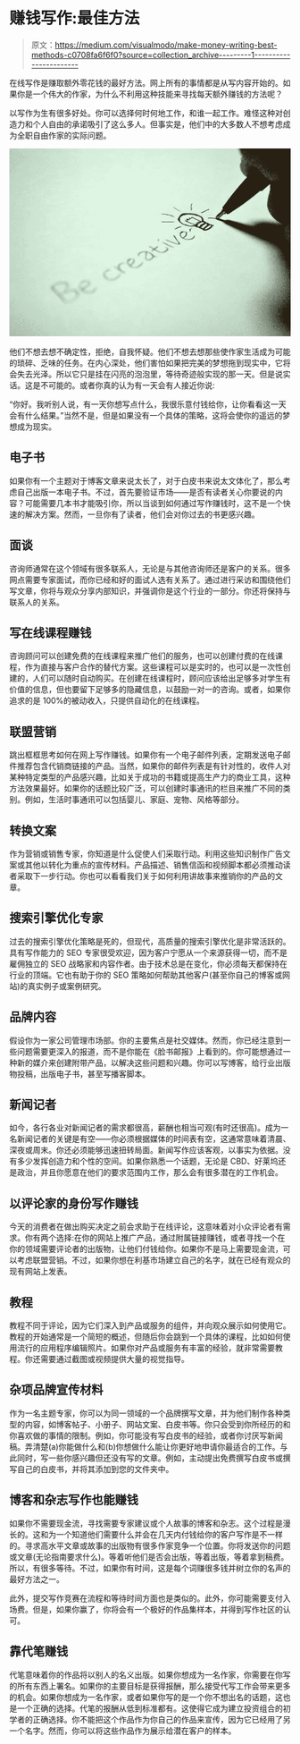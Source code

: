 # 赚钱写作:最佳方法

> 原文：<https://medium.com/visualmodo/make-money-writing-best-methods-c0708fa6f6f0?source=collection_archive---------1----------------------->

在线写作是赚取额外零花钱的最好方法。网上所有的事情都是从写内容开始的。如果你是一个伟大的作家，为什么不利用这种技能来寻找每天额外赚钱的方法呢？

以写作为生有很多好处。你可以选择何时何地工作，和谁一起工作。难怪这种对创造力和个人自由的承诺吸引了这么多人。但事实是，他们中的大多数人不想考虑成为全职自由作家的实际问题。

![](img/7ddc92bb658ffafd80777ec139f1d245.png)

他们不想去想不确定性，拒绝，自我怀疑。他们不想去想那些使作家生活成为可能的琐碎、乏味的任务。在内心深处，他们害怕如果把完美的梦想拖到现实中，它将会失去光泽。所以它只是挂在闪亮的泡泡里，等待奇迹般实现的那一天。但是说实话。这是不可能的。或者你真的认为有一天会有人接近你说:

“你好。我听别人说，有一天你想写点什么，我很乐意付钱给你，让你看看这一天会有什么结果。”当然不是，但是如果没有一个具体的策略，这将会使你的遥远的梦想成为现实。

## 电子书

如果你有一个主题对于博客文章来说太长了，对于白皮书来说太文体化了，那么考虑自己出版一本电子书。不过，首先要验证市场——是否有读者关心你要说的内容？可能需要几本书才能吸引你，所以当谈到如何通过写作赚钱时，这不是一个快速的解决方案。然而，一旦你有了读者，他们会对你过去的书更感兴趣。

## 面谈

咨询师通常在这个领域有很多联系人，无论是与其他咨询师还是客户的关系。很多网点需要专家面试，而你已经和好的面试人选有关系了。通过进行采访和围绕他们写文章，你将与观众分享内部知识，并强调你是这个行业的一部分。你还将保持与联系人的关系。

## 写在线课程赚钱

咨询顾问可以创建免费的在线课程来推广他们的服务，也可以创建付费的在线课程，作为直接与客户合作的替代方案。这些课程可以是实时的，也可以是一次性创建的，人们可以随时自动购买。在创建在线课程时，顾问应该给出足够多对学生有价值的信息，但也要留下足够多的隐藏信息，以鼓励一对一的咨询。或者，如果你追求的是 100%的被动收入，只提供自动化的在线课程。

## 联盟营销

跳出框框思考如何在网上写作赚钱。如果你有一个电子邮件列表，定期发送电子邮件推荐包含代销商链接的产品。当然，如果你的邮件列表是有针对性的，收件人对某种特定类型的产品感兴趣，比如关于成功的书籍或提高生产力的商业工具，这种方法效果最好。如果你的话题比较广泛，可以创建时事通讯的栏目来推广不同的类别。例如，生活时事通讯可以包括婴儿、家庭、宠物、风格等部分。

## 转换文案

作为营销或销售专家，你知道是什么促使人们采取行动。利用这些知识制作广告文案或其他以转化为重点的宣传材料。产品描述、销售信函和视频脚本都必须推动读者采取下一步行动。你也可以看看我们关于如何利用讲故事来推销你的产品的文章。

## 搜索引擎优化专家

过去的搜索引擎优化策略是死的，但现代，高质量的搜索引擎优化是非常活跃的。具有写作能力的 SEO 专家很受欢迎，因为客户宁愿从一个来源获得一切，而不是雇佣独立的 SEO 战略家和内容作者。由于技术总是在变化，你必须每天都保持在行业的顶端。它也有助于你的 SEO 策略如何帮助其他客户(甚至你自己的博客或网站)的真实例子或案例研究。

## 品牌内容

假设你为一家公司管理市场部。你的主要焦点是社交媒体。然而，你已经注意到一些问题需要更深入的报道，而不是你能在《脸书邮报》上看到的。你可能想通过一种新的媒介来创建附带产品，以解决这些问题和兴趣。你可以写博客，给行业出版物投稿，出版电子书，甚至写播客脚本。

## 新闻记者

如今，各行各业对新闻记者的需求都很高，薪酬也相当可观(有时还很高)。成为一名新闻记者的关键是有空——你必须根据媒体的时间表有空，这通常意味着清晨、深夜或周末。你还必须能够迅速扭转局面。新闻写作应该客观，以事实为依据。没有多少发挥创造力和个性的空间。如果你熟悉一个话题，无论是 CBD、好莱坞还是政治，并且你愿意在他们的要求范围内工作，那么会有很多潜在的工作机会。

## 以评论家的身份写作赚钱

今天的消费者在做出购买决定之前会求助于在线评论，这意味着对小众评论者有需求。你有两个选择:在你的网站上推广产品，通过附属链接赚钱，或者寻找一个在你的领域需要评论者的出版物，让他们付钱给你。如果你不是马上需要现金流，可以考虑联盟营销。不过，如果你想在利基市场建立自己的名字，就在已经有观众的现有网站上发表。

## 教程

教程不同于评论，因为它们深入到产品或服务的组件，并向观众展示如何使用它。教程的开始通常是一个简短的概述，但随后你会跳到一个具体的课程，比如如何使用流行的应用程序编辑照片。如果你对产品或服务有丰富的经验，就非常需要教程。你还需要通过截图或视频提供大量的视觉指导。

## 杂项品牌宣传材料

作为一名主题专家，你可以为同一领域的一个品牌撰写文章，并为他们制作各种类型的内容，如博客帖子、小册子、网站文案、白皮书等。你只会受到你所经历的和你喜欢做的事情的限制。例如，你可能没有写白皮书的经验，或者你讨厌写新闻稿。弄清楚(a)你能做什么和(b)你想做什么能让你更好地申请你最适合的工作。与此同时，写一些你感兴趣但还没有写的文章。例如，主动提出免费撰写白皮书或撰写自己的白皮书，并将其添加到您的文件夹中。

## 博客和杂志写作也能赚钱

如果你不需要现金流，寻找需要专家建议或个人故事的博客和杂志。这个过程是漫长的。这和为一个知道他们需要什么并会在几天内付钱给你的客户写作是不一样的。寻求高水平文章或故事的出版物有很多作家竞争一个位置。你将发送你的问题或文章(无论指南要求什么)。等着听他们是否会出版，等着出版，等着拿到稿费。所以，有很多等待。不过，如果你有时间，这是每个词赚很多钱并树立你的名声的最好方法之一。

此外，提交写作竞赛在流程和等待时间方面也是类似的。此外，你可能需要支付入场费。但是，如果你赢了，你将会有一个极好的作品集样本，并得到写作社区的认可。

## 靠代笔赚钱

代笔意味着你的作品将以别人的名义出版。如果你想成为一名作家，你需要在你写的所有东西上署名。如果你的主要目标是获得报酬，那么接受代写工作会带来更多的机会。如果你想成为一名作家，或者如果你写的是一个你不想出名的话题，这也是一个正确的选择。代笔的报酬从低到标准都有。这使得它成为建立投资组合的初学者的正确选择。你不能把这个作品作为你自己的作品来宣传，因为它已经用了另一个名字。然而，你可以将这些作品作为展示给潜在客户的样本。